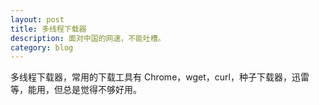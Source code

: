 ```yaml
---
layout: post
title: 多线程下载器
description: 面对中国的网速，不能吐槽。
category: blog
---
```


多线程下载器，常用的下载工具有 Chrome，wget，curl，种子下载器，迅雷等，能用，但总是觉得不够好用。
